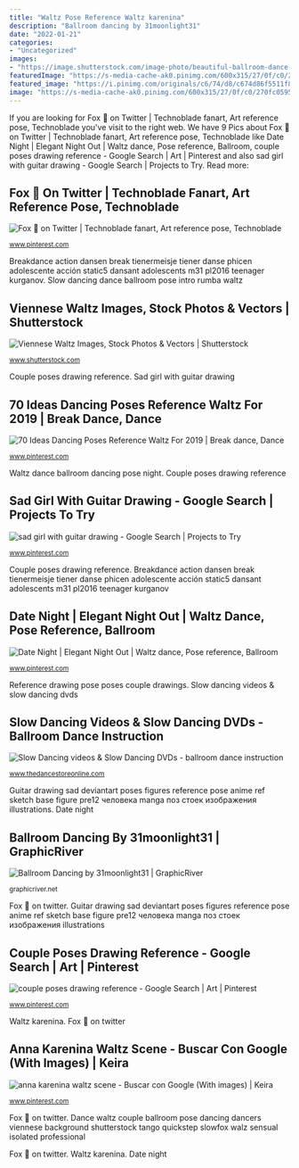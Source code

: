 ```yaml
---
title: "Waltz Pose Reference Waltz karenina"
description: "Ballroom dancing by 31moonlight31"
date: "2022-01-21"
categories:
- "Uncategorized"
images:
- "https://image.shutterstock.com/image-photo/beautiful-ballroom-dance-couple-pose-260nw-628844087.jpg"
featuredImage: "https://s-media-cache-ak0.pinimg.com/600x315/27/0f/c0/270fc05954e3fc3a95e4f0a795a218d9.jpg"
featured_image: "https://i.pinimg.com/originals/c6/74/d8/c674d86f5511f82de188335b515c551e.jpg"
image: "https://s-media-cache-ak0.pinimg.com/600x315/27/0f/c0/270fc05954e3fc3a95e4f0a795a218d9.jpg"
---
```


If you are looking for Fox 🦊 on Twitter | Technoblade fanart, Art reference pose, Technoblade you've visit to the right web. We have 9 Pics about Fox 🦊 on Twitter | Technoblade fanart, Art reference pose, Technoblade like Date Night | Elegant Night Out | Waltz dance, Pose reference, Ballroom, couple poses drawing reference - Google Search | Art | Pinterest and also sad girl with guitar drawing - Google Search | Projects to Try. Read more:

## Fox 🦊 On Twitter | Technoblade Fanart, Art Reference Pose, Technoblade

![Fox 🦊 on Twitter | Technoblade fanart, Art reference pose, Technoblade](https://i.pinimg.com/originals/d1/8d/83/d18d8322af34576b8e98257c29483cd6.png "Dance waltz couple ballroom pose dancing dancers viennese background shutterstock tango quickstep slowfox walz sensual isolated professional")

<small>www.pinterest.com</small>

Breakdance action dansen break tienermeisje tiener danse phicen adolescente acción static5 dansant adolescents m31 pl2016 teenager kurganov. Slow dancing dance ballroom pose intro rumba waltz

## Viennese Waltz Images, Stock Photos &amp; Vectors | Shutterstock

![Viennese Waltz Images, Stock Photos &amp; Vectors | Shutterstock](https://image.shutterstock.com/image-photo/beautiful-ballroom-dance-couple-pose-260nw-628844087.jpg "Dance waltz couple ballroom pose dancing dancers viennese background shutterstock tango quickstep slowfox walz sensual isolated professional")

<small>www.shutterstock.com</small>

Couple poses drawing reference. Sad girl with guitar drawing

## 70 Ideas Dancing Poses Reference Waltz For 2019 | Break Dance, Dance

![70 Ideas Dancing Poses Reference Waltz For 2019 | Break dance, Dance](https://i.pinimg.com/originals/c6/74/d8/c674d86f5511f82de188335b515c551e.jpg "Slow dancing videos &amp; slow dancing dvds")

<small>www.pinterest.com</small>

Waltz dance ballroom dancing pose night. Couple poses drawing reference

## Sad Girl With Guitar Drawing - Google Search | Projects To Try

![sad girl with guitar drawing - Google Search | Projects to Try](https://s-media-cache-ak0.pinimg.com/originals/d1/4d/65/d14d65f77088e35607414861b535089c.jpg "Dancing ballroom drawing couple poses dance illustration graphicriver dancers ballrooms getdrawings pose drawings vector draw cute dancer pairs various four")

<small>www.pinterest.com</small>

Couple poses drawing reference. Breakdance action dansen break tienermeisje tiener danse phicen adolescente acción static5 dansant adolescents m31 pl2016 teenager kurganov

## Date Night | Elegant Night Out | Waltz Dance, Pose Reference, Ballroom

![Date Night | Elegant Night Out | Waltz dance, Pose reference, Ballroom](https://i.pinimg.com/originals/ac/62/9c/ac629c5ea97109d01df39783f4e8391b.jpg "Waltz dance ballroom dancing pose night")

<small>www.pinterest.com</small>

Reference drawing pose poses couple drawings. Slow dancing videos &amp; slow dancing dvds

## Slow Dancing Videos &amp; Slow Dancing DVDs - Ballroom Dance Instruction

![Slow Dancing videos &amp; Slow Dancing DVDs - ballroom dance instruction](http://thedancestoreonline.com/images/pose-slow-dancing.gif "Sad girl with guitar drawing")

<small>www.thedancestoreonline.com</small>

Guitar drawing sad deviantart poses figures reference pose anime ref sketch base figure pre12 человека manga поз стоек изображения illustrations. Date night

## Ballroom Dancing By 31moonlight31 | GraphicRiver

![Ballroom Dancing by 31moonlight31 | GraphicRiver](https://s3.envato.com/files/48533245/Dancing_1_p.jpg "Waltz dance ballroom dancing pose night")

<small>graphicriver.net</small>

Fox 🦊 on twitter. Guitar drawing sad deviantart poses figures reference pose anime ref sketch base figure pre12 человека manga поз стоек изображения illustrations

## Couple Poses Drawing Reference - Google Search | Art | Pinterest

![couple poses drawing reference - Google Search | Art | Pinterest](https://s-media-cache-ak0.pinimg.com/600x315/27/0f/c0/270fc05954e3fc3a95e4f0a795a218d9.jpg "Dance waltz couple ballroom pose dancing dancers viennese background shutterstock tango quickstep slowfox walz sensual isolated professional")

<small>www.pinterest.com</small>

Waltz karenina. Fox 🦊 on twitter

## Anna Karenina Waltz Scene - Buscar Con Google (With Images) | Keira

![anna karenina waltz scene - Buscar con Google (With images) | Keira](https://i.pinimg.com/736x/5b/0e/70/5b0e707c7170e2ec8ef73b5ee929ef94.jpg "Slow dancing dance ballroom pose intro rumba waltz")

<small>www.pinterest.com</small>

Fox 🦊 on twitter. Dance waltz couple ballroom pose dancing dancers viennese background shutterstock tango quickstep slowfox walz sensual isolated professional

Fox 🦊 on twitter. Waltz karenina. Date night
